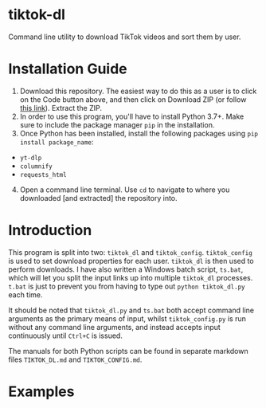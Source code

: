 # tiktok-dl
Command line utility to download TikTok videos and sort them by user.

# Installation Guide
1. Download this repository. The easiest way to do this as a user is to click on the Code button above, and then click on Download ZIP (or follow [this link](https://github.com/CasualYT31/tiktok-dl/archive/refs/heads/main.zip)). Extract the ZIP.
2. In order to use this program, you'll have to install Python 3.7+. Make sure to include the package manager `pip` in the installation.
3. Once Python has been installed, install the following packages using `pip install package_name`:
- `yt-dlp`
- `columnify`
- `requests_html`
4. Open a command line terminal. Use `cd` to navigate to where you downloaded [and extracted] the repository into.

# Introduction
This program is split into two: `tiktok_dl` and `tiktok_config`. `tiktok_config` is used to set download properties for each user. `tiktok_dl` is then used to perform downloads. I have also written a Windows batch script, `ts.bat`, which will let you split the input links up into multiple `tiktok_dl` processes. `t.bat` is just to prevent you from having to type out `python tiktok_dl.py` each time.

It should be noted that `tiktok_dl.py` and `ts.bat` both accept command line arguments as the primary means of input, whilst `tiktok_config.py` is run without any command line arguments, and instead accepts input continuously until `Ctrl+C` is issued.

The manuals for both Python scripts can be found in separate markdown files `TIKTOK_DL.md` and `TIKTOK_CONFIG.md`.

# Examples
